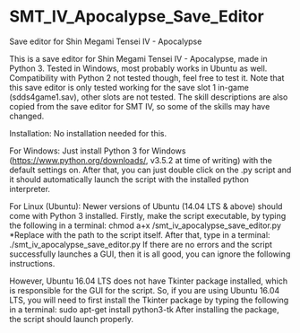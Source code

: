 # SMT_IV_Apocalypse_Save_Editor
Save editor for Shin Megami Tensei IV - Apocalypse

This is a save editor for Shin Megami Tensei IV - Apocalypse, made in Python 3. Tested in Windows, most probably works in Ubuntu as well. Compatibility with Python 2 not tested though, feel free to test it. Note that this save editor is only tested working for the save slot 1 in-game (sdds4game1.sav), other slots are not tested. The skill descriptions are also copied from the save editor for SMT IV, so some of the skills may have changed.


Installation:
No installation needed for this. 

For Windows:
Just install Python 3 for Windows (https://www.python.org/downloads/, v3.5.2 at time of writing) with the default settings on. After that, you can just double click on the .py script and it should automatically launch the script with the installed python interpreter.

For Linux (Ubuntu):
Newer versions of Ubuntu (14.04 LTS & above) should come with Python 3 installed. Firstly, make the script executable, by typing the following in a terminal: chmod a+x <path to script>/smt_iv_apocalypse_save_editor.py
*Replace <path to script> with the path to the script itself.
After that, type in a terminal: ./smt_iv_apocalypse_save_editor.py
If there are no errors and the script successfully launches a GUI, then it is all good, you can ignore the following instructions.

However, Ubuntu 16.04 LTS does not have Tkinter package installed, which is responsible for the GUI for the script. So, if you are using Ubuntu 16.04 LTS, you will need to first install the Tkinter package by typing the following in a terminal: sudo apt-get install python3-tk
After installing the package, the script should launch properly.
